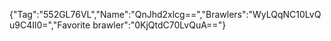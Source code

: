 {"Tag":"552GL76VL","Name":"QnJhd2xlcg==","Brawlers":"WyLQqNC10LvQu9C4Il0=","Favorite brawler":"0KjQtdC70LvQuA=="}
